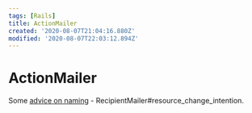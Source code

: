 ```yaml
---
tags: [Rails]
title: ActionMailer
created: '2020-08-07T21:04:16.880Z'
modified: '2020-08-07T22:03:12.894Z'
---
```


# ActionMailer

Some [advice on naming](https://katanacode.com/blog/ruby-on-rails-action-mailer-how-to-name-mailer-methods/) - RecipientMailer#resource_change_intention.

